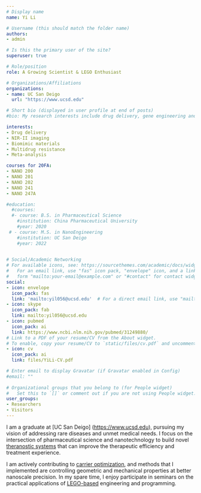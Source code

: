 ```yaml
---
# Display name
name: Yi Li

# Username (this should match the folder name)
authors:
- admin

# Is this the primary user of the site?
superuser: true

# Role/position
role: A Growing Scientist & LEGO Enthusiast 

# Organizations/Affiliations
organizations:
- name: UC San Deigo
  url: "https://www.ucsd.edu"

# Short bio (displayed in user profile at end of posts)
#bio: My research interests include drug delivery, gene engineering and tumor pharmacology.

interests:
- Drug delivery
- NIR-II imaging
- Biomimic materials
- Multidrug resistance
- Meta-analysis

courses for 20FA:
- NANO 200
- NANO 201
- NANO 202
- NANO 241
- NANO 247A

#education:
  #courses:
  #- course: B.S. in Pharmaceutical Science
    #institution: China Pharmaceutical University
    #year: 2020
 # - course: M.S. in NanoEngineering
    #institution: UC San Deigo
    #year: 2022
    

# Social/Academic Networking
# For available icons, see: https://sourcethemes.com/academic/docs/widgets/#icons
#   For an email link, use "fas" icon pack, "envelope" icon, and a link in the
#   form "mailto:your-email@example.com" or "#contact" for contact widget.
social:
- icon: envelope
  icon_pack: fas
  link: 'mailto:yil056@ucsd.edu'  # For a direct email link, use "mailto:test@example.org".
- icon: skype
  icon_pack: fab
  link: mailto:yil056@ucsd.edu
- icon: pubmed
  icon_pack: ai
  link: https://www.ncbi.nlm.nih.gov/pubmed/31249880/
# Link to a PDF of your resume/CV from the About widget.
# To enable, copy your resume/CV to `static/files/cv.pdf` and uncomment the lines below.  
- icon: cv
  icon_pack: ai
  link: files/YiLi-CV.pdf

# Enter email to display Gravatar (if Gravatar enabled in Config)
#email: ""
  
# Organizational groups that you belong to (for People widget)
#   Set this to `[]` or comment out if you are not using People widget.  
user_groups:
- Researchers
- Visitors
---
```


I am a graduate at [UC San Deigo] (https://www.ucsd.edu), pursuing my vision of addressing rare diseases and unmet medical needs. I focus on the intersection of pharmaceutical science and nanotechnology to build novel [theranostic systems](#publication) that can improve the therapeutic efficiency and treatment experience.

I am actively contributing to [carrier optimization](#projects), and methods that I implemented are controlling geometric and mechanical properties at better nanoscale precision. In my spare time, I enjoy participate in seminars on the practical applications of [LEGO-based](#slider) engineering and programming.
